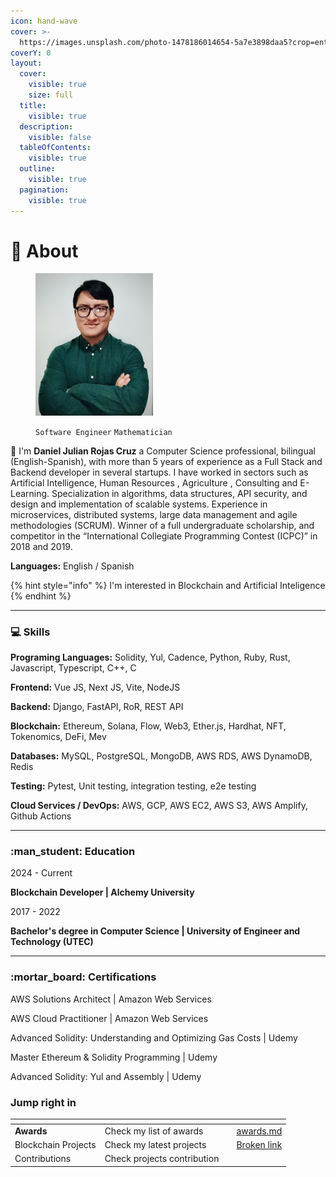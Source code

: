 ```yaml
---
icon: hand-wave
cover: >-
  https://images.unsplash.com/photo-1478186014654-5a7e3898daa5?crop=entropy&cs=srgb&fm=jpg&ixid=M3wxOTcwMjR8MHwxfHNlYXJjaHwxfHxjb3Jwb3JhdGlvbnxlbnwwfHx8fDE3MjkzODM4OTJ8MA&ixlib=rb-4.0.3&q=85
coverY: 0
layout:
  cover:
    visible: true
    size: full
  title:
    visible: true
  description:
    visible: false
  tableOfContents:
    visible: true
  outline:
    visible: true
  pagination:
    visible: true
---
```


# 👋 About



<figure><img src=".gitbook/assets/perfil_linkedin.jpg" alt="profile" width="188"><figcaption><p><code>Software Engineer</code> <code>Mathematician</code></p></figcaption></figure>

:rocket:  I'm **Daniel Julian Rojas Cruz** a Computer Science professional, bilingual (English-Spanish), with more than 5 years of experience as a Full Stack and Backend developer in several startups. I have worked in sectors such as Artificial Intelligence, Human Resources , Agriculture , Consulting and E-Learning. Specialization in algorithms, data structures, API security, and design and implementation of scalable systems. Experience in microservices, distributed systems, large data management and agile methodologies (SCRUM). Winner of a full undergraduate scholarship, and competitor in the “International Collegiate Programming Contest (ICPC)” in 2018 and 2019.

**Languages:** English / Spanish

{% hint style="info" %}
I'm interested in Blockchain and Artificial Inteligence
{% endhint %}

***

### :computer: Skills



**Programing Languages:** Solidity, Yul, Cadence, Python, Ruby, Rust, Javascript, Typescript, C++, C

**Frontend:** Vue JS, Next JS, Vite, NodeJS

**Backend:** Django, FastAPI, RoR, REST API

**Blockchain:** Ethereum, Solana, Flow, Web3, Ether.js, Hardhat, NFT, Tokenomics, DeFi, Mev

**Databases:** MySQL, PostgreSQL, MongoDB, AWS RDS, AWS DynamoDB, Redis

**Testing:** Pytest, Unit testing, integration testing, e2e testing

**Cloud Services / DevOps:** AWS, GCP, AWS EC2, AWS S3, AWS Amplify, Github Actions

***



### :man\_student: Education

2024 - Current

**Blockchain Developer | Alchemy University**

2017 - 2022

**Bachelor's degree in Computer Science | University of Engineer and Technology (UTEC)**



***

### :mortar\_board: Certifications

AWS Solutions Architect | Amazon Web Services

AWS Cloud Practitioner | Amazon Web Services

Advanced Solidity: Understanding and Optimizing Gas Costs | Udemy

Master Ethereum & Solidity Programming | Udemy

Advanced Solidity: Yul and Assembly | Udemy



### Jump right in

<table data-view="cards"><thead><tr><th></th><th></th><th data-hidden></th><th data-hidden data-card-target data-type="content-ref"></th></tr></thead><tbody><tr><td><strong>Awards</strong></td><td>Check my list of awards</td><td></td><td><a href="home/awards.md">awards.md</a></td></tr><tr><td>Blockchain Projects</td><td>Check my latest projects</td><td></td><td><a href="broken-reference">Broken link</a></td></tr><tr><td>Contributions</td><td>Check projects contribution</td><td></td><td></td></tr></tbody></table>

